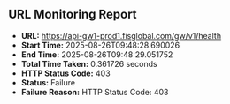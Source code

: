## URL Monitoring Report

- **URL:** https://api-gw1-prod1.fisglobal.com/gw/v1/health
- **Start Time:** 2025-08-26T09:48:28.690026
- **End Time:** 2025-08-26T09:48:29.051752
- **Total Time Taken:** 0.361726 seconds
- **HTTP Status Code:** 403
- **Status:** Failure
- **Failure Reason:** HTTP Status Code: 403
